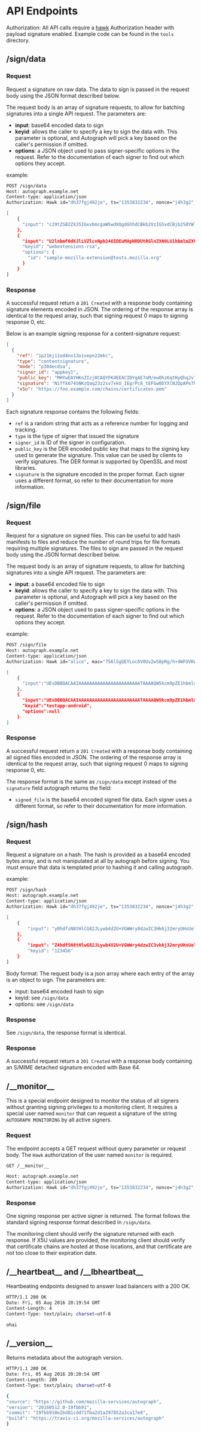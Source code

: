 # API Endpoints

Authorization: All API calls require a
[hawk](https://github.com/mozilla/hawk) Authorization header with
payload signature enabled. Example code can be found in the `tools`
directory.

## /sign/data

### Request

Request a signature on raw data. The data to sign is passed in the
request body using the JSON format described below.

The request body is an array of signature requests, to allow for
batching signatures into a single API request. The parameters are:

-   **input**: base64 encoded data to sign
-   **keyid**: allows the caller to specify a key to sign the data with.
    This parameter is optional, and Autograph will pick a key based on
    the caller\'s permission if omitted.
-   **options**: a JSON object used to pass signer-specific options in
    the request. Refer to the documentation of each signer to find out
    which options they accept.

example:

``` bash
POST /sign/data
Host: autograph.example.net
Content-type: application/json
Authorization: Hawk id="dh37fgj492je", ts="1353832234", nonce="j4h3g2", ext="some-app-ext-data", mac="6R4rV5iE+NPoym+WwjeHzjAGXUtLNIxmo1vpMofpLAE="

[
    {
      "input": "c29tZSB2ZXJ5IGxvbmcgaW5wdXQgdGhhdCBkb2VzIG5vdCBjb250YWluIGFueXRoaW5nIGludGVyZXN0aW5nIG90aGVyIHRoYW4gdGFraW5nIHNwYWNlCg=="
    },
    {
      "input": "U2lnbmF0dXJlLVZlcnNpb246IDEuMApNRDUtRGlnZXN0LU1hbmlmZXN0OiBoWmt4TjVhUW5PMTNhUGl3U3B4amlRPT0KU0hBMS1EaWdlc3QtTWFuaWZlc3Q6IGQxV09kTCsyUXVzeW1LYXBpTHB3bnhBd2Rjcz0KCg==",
      "keyid": "webextensions-rsa",
      "options": {
        "id": "sample-mozilla-extension@tests.mozilla.org"
      }
    }
]
```

### Response

A successful request return a `201 Created` with a response
body containing signature elements encoded in JSON. The ordering of the
response array is identical to the request array, such that signing
request 0 maps to signing response 0, etc.

Below is an example signing response for a content-signature request:

``` json
[
  {
    "ref": "1p21kj11od4no13o1xepn22mkc",
    "type": "contentsignature",
    "mode": "p384ecdsa",
    "signer_id": "appkey1",
    "public_key": "MHYwEAYHKoZIzj0CAQYFK4EEACIDYgAE7oM/ewOhz6qtHyQhqJvT3SiefGPWqGwEUAZGVkuSIwvteVKrd8jnAjHYyCaYpIg9Vo10WnhXvm96L3KAbOE6Cyu3fMtKhZZIMf+Qqes9+66ae/NTeIWlDiGrjNeD+ClM",
    "signature": "Niffk674SNKzQaq23z2sv7xkU_IEgrPc8_tEFGw0bYXlNJDpAPe7hEaipyg-wY10_XUzkoRphtYVIAa70Hw22EkWfSGAdzosEYyxsDai52PG088KqasP_nd_byiiqIAz",
    "x5u": "https://foo.example.com/chains/certificates.pem"
  }
]
```

Each signature response contains the following fields:

-   `ref` is a random string that acts as a reference number
    for logging and tracking.
-   `type` is the type of signer that issued the signature
-   `signer_id` is ID of the signer in configuration.
-   `public_key` is the DER encoded public key that maps to
    the signing key used to generate the signature. This value can be
    used by clients to verify signatures. The DER format is supported by
    OpenSSL and most libraries.
-   `signature` is the signature encoded in the proper
    format. Each signer uses a different format, so refer to their
    documentation for more information.

## /sign/file

### Request

Request for a signature on signed files. This can be useful to add hash
manifests to files and reduce the number of round trips for file formats
requiring multiple signatures. The files to sign are passed in the
request body using the JSON format described below.

The request body is an array of signature requests, to allow for
batching signatures into a single API request. The parameters are:

-   **input**: a base64 encoded file to sign
-   **keyid**: allows the caller to specify a key to sign the data with.
    This parameter is optional, and Autograph will pick a key based on
    the caller\'s permission if omitted.
-   **options**: a JSON object used to pass signer-specific options in
    the request. Refer to the documentation of each signer to find out
    which options they accept.

example:

``` bash
POST /sign/file
Host: autograph.example.net
Content-type: application/json
Authorization: Hawk id="alice", mac="756lSgQEYLoc6V0Uv2wS8pRg/h+4WFUVKWQynCFvY8Y=", ts="1524487134", nonce="MrpGL35q", hash="9m3WhtGQDuHermi5fDYBGJlOqNeK5B3nk0lKreZ+YSw=", ext="933126753"

[
    {
      "input":"UEsDBBQACAAIAAAAAAAAAAAAAAAAAAAAAAATAAAAQW5kcm9pZE1hbmlmZXN0LnhtbKSYS2ybx7XHf0PqbVmW4...BwAACigAAAAA",
    },
    {
      "input":"UEsDBBQACAAIAAAAAAAAAAAAAAAAAAAAAAATAAAAQW5kcm9pZE1hbmlmZXN0LnhtbKSYS2ybx7XHf0PqbVmW4...BwAACigAAAAA",
      "keyid":"testapp-android",
      "options":null
    }
]
```

### Response

A successful request return a `201 Created` with a response
body containing all signed files encoded in JSON. The ordering of the
response array is identical to the request array, such that signing
request 0 maps to signing response 0, etc.

The response format is the same as `/sign/data` except
instead of the `signature` field autograph returns the
field:

-   `signed_file` is the base64 encoded signed file data.
    Each signer uses a different format, so refer to their documentation
    for more information.

## /sign/hash

### Request

Request a signature on a hash. The hash is provided as a base64 encoded
bytes array, and is not manipulated at all by autograph before signing.
You must ensure that data is templated prior to hashing it and calling
autograph.

example:

``` bash
POST /sign/hash
Host: autograph.example.net
Content-type: application/json
Authorization: Hawk id="dh37fgj492je", ts="1353832234", nonce="j4h3g2", ext="some-app-ext-data", mac="6R4rV5iE+NPoym+WwjeHzjAGXUtLNIxmo1vpMofpLAE="

[
    {
        "input": "y0hdfsN8tHlCG82JLywb4d2U+VGWWry8dzwIC3Hk6j32mryUHxUel9SWM5TWkk0d"
    },
    {
        "input": "Z4hdf5N8tHlwG82JLywb4X2U+VGWWry4dzwIC3vk6j32mryUHxUel9SWk5Trff8f",
        "keyid": "123456"
    }
]
```

Body format: The request body is a json array where each entry of the
array is an object to sign. The parameters are:

-   input: base64 encoded hash to sign
-   keyid: see `/sign/data`
-   options: see `/sign/data`

### Response

See `/sign/data`, the response format is identical.

### Response

A successful request return a `201 Created` with a response
body containing an S/MIME detached signature encoded with Base 64.

## /\_\_monitor\_\_

This is a special endpoint designed to monitor the status of all signers
without granting signing privileges to a monitoring client. It requires
a special user named `monitor` that can request a signature
of the string `AUTOGRAPH MONITORING` by all active signers.

### Request

The endpoint accepts a GET request without query parameter or request
body. The `Hawk` authorization of the user named
`monitor` is required.

``` bash
GET /__monitor__

Host: autograph.example.net
Content-type: application/json
Authorization: Hawk id="dh37fgj492je", ts="1353832234", nonce="j4h3g2", ext="some-app-ext-data", mac="6R4rV5iE+NPoym+WwjeHzjAGXUtLNIxmo1vpMofpLAE="
```

### Response

One signing response per active signer is returned. The format follows
the standard signing response format described in
`/sign/data`.

The monitoring client should verify the signature returned with each
response. If X5U values are provided, the monitoring client should
verify that certificate chains are hosted at those locations, and that
certificate are not too close to their expiration date.

## /\_\_heartbeat\_\_ and /\_\_lbheartbeat\_\_

Heartbeating endpoints designed to answer load balancers with a 200 OK.

``` bash
HTTP/1.1 200 OK
Date: Fri, 05 Aug 2016 20:19:54 GMT
Content-Length: 4
Content-Type: text/plain; charset=utf-8

ohai
```

## /\_\_version\_\_

Returns metadata about the autograph version.

``` bash
HTTP/1.1 200 OK
Date: Fri, 05 Aug 2016 20:20:54 GMT
Content-Length: 209
Content-Type: text/plain; charset=utf-8

{
"source": "https://github.com/mozilla-services/autograph",
"version": "20160512.0-19fbb91",
"commit": "19fbb910e2bd81cdd71fba2d1a297852a3ca17e8",
"build": "https://travis-ci.org/mozilla-services/autograph"
}
```

